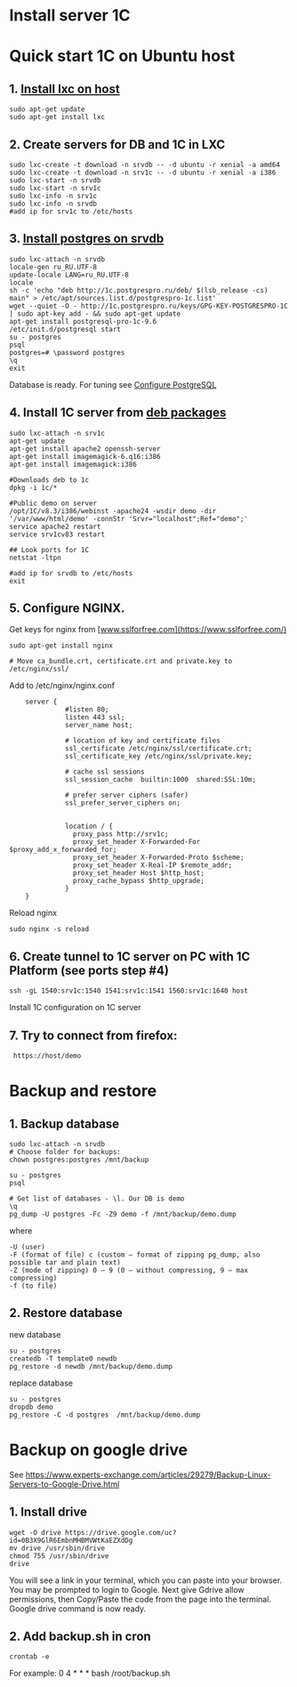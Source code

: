 # Install server 1C

# Quick start 1C on Ubuntu host

## 1. [Install lxc on host](https://help.ubuntu.com/lts/serverguide/lxc.html)

```
sudo apt-get update
sudo apt-get install lxc 
```

## 2. Create servers for DB and 1C in LXC

```
sudo lxc-create -t download -n srvdb -- -d ubuntu -r xenial -a amd64
sudo lxc-create -t download -n srv1c -- -d ubuntu -r xenial -a i386
sudo lxc-start -n srvdb
sudo lxc-start -n srv1c
sudo lxc-info -n srv1c
sudo lxc-info -n srvdb
#add ip for srv1c to /etc/hosts
```

## 3. [Install postgres on srvdb](https://postgrespro.ru/products/1c_build) 
```
sudo lxc-attach -n srvdb
locale-gen ru_RU.UTF-8
update-locale LANG=ru_RU.UTF-8
locale
sh -c 'echo "deb http://1c.postgrespro.ru/deb/ $(lsb_release -cs) main" > /etc/apt/sources.list.d/postgrespro-1c.list'
wget --quiet -O - http://1c.postgrespro.ru/keys/GPG-KEY-POSTGRESPRO-1C | sudo apt-key add - && sudo apt-get update
apt-get install postgresql-pro-1c-9.6
/etc/init.d/postgresql start
su - postgres
psql
postgres=# \password postgres
\q
exit
```
Database is ready. For tuning see [Configure PostgreSQL](https://its.1c.ru/db/metod8dev#content:5866:hdoc)

## 4. Install 1C server from [deb packages](https://releases.1c.ru/version_files?nick=Platform83&ver=8.3.10.2466)   
```
sudo lxc-attach -n srv1c
apt-get update
apt-get install apache2 openssh-server
apt-get install imagemagick-6.q16:i386
apt-get install imagemagick:i386

#Downloads deb to 1c
dpkg -i 1c/* 

#Public demo on server
/opt/1C/v8.3/i386/webinst -apache24 -wsdir demo -dir '/var/www/html/demo' -connStr 'Srvr="localhost";Ref="demo";'
service apache2 restart
service srv1cv83 restart

## Look ports for 1C 
netstat -ltpn 

#add ip for srvdb to /etc/hosts
exit
```

## 5. Configure NGINX.
Get keys for nginx from [www.sslforfree.com](https://www.sslforfree.com/) 

```
sudo apt-get install nginx

# Move ca_bundle.crt, certificate.crt and private.key to /etc/nginx/ssl/ 
```
Add to /etc/nginx/nginx.conf
```
    server {
              #listen 80;
    	      listen 443 ssl;
              server_name host;

              # location of key and certificate files
              ssl_certificate /etc/nginx/ssl/certificate.crt;
              ssl_certificate_key /etc/nginx/ssl/private.key;

              # cache ssl sessions 
              ssl_session_cache  builtin:1000  shared:SSL:10m;    

              # prefer server ciphers (safer)
              ssl_prefer_server_ciphers on;

         
              location / {
                proxy_pass http://srv1c;
        	    proxy_set_header X-Forwarded-For $proxy_add_x_forwarded_for;
         	    proxy_set_header X-Forwarded-Proto $scheme;
         	    proxy_set_header X-Real-IP $remote_addr;
         	    proxy_set_header Host $http_host;
                proxy_cache_bypass $http_upgrade;
              }
	}
```

Reload nginx
```
sudo nginx -s reload
```

## 6. Create tunnel to 1C server on PC with 1C Platform (see ports step #4)

```
ssh -gL 1540:srv1c:1540 1541:srv1c:1541 1560:srv1c:1640 host
```
Install 1C configuration on 1C server
 
## 7. Try to connect from firefox:
```
 https://host/demo
```


# Backup and restore

## 1. Backup database
```
sudo lxc-attach -n srvdb
# Choose folder for backups: 
chown postgres:postgres /mnt/backup

su - postgres
psql

# Get list of databases - \l. Our DB is demo
\q
pg_dump -U postgres -Fc -Z9 demo -f /mnt/backup/demo.dump
```
where 
```
-U (user)
-F (format of file) с (custom — format of zipping pg_dump, also possible tar and plain text)
-Z (mode of zipping) 0 — 9 (0 — without compressing, 9 — max compressing)
-f (to file)
```


## 2. Restore database
new database

```
su - postgres
createdb -T template0 newdb
pg_restore -d newdb /mnt/backup/demo.dump
```

replace database

```
su - postgres
dropdb demo
pg_restore -C -d postgres  /mnt/backup/demo.dump
```

# Backup on google drive

See https://www.experts-exchange.com/articles/29279/Backup-Linux-Servers-to-Google-Drive.html

## 1. Install drive
```
wget -O drive https://drive.google.com/uc?id=0B3X9GlR6EmbnMHBMVWtKaEZXdDg 
mv drive /usr/sbin/drive 
chmod 755 /usr/sbin/drive
drive
```

You will see a link in your terminal, which you can paste into your browser.  You may be prompted to login to Google.  Next give Gdrive allow permissions, then Copy/Paste the code from the page into the terminal.  Google drive command is now ready.

## 2. Add backup.sh in cron
```
crontab -e
```
For example: 0 4 * * * bash /root/backup.sh

